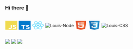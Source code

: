 ### Hi there 👋

<div style="display: inline_block"><br>
  <img align="center" alt="Louis-Js" height="30" width="40" src="https://raw.githubusercontent.com/devicons/devicon/master/icons/javascript/javascript-plain.svg">
  <img align="center" alt="Louis-Ts" height="30" width="40" src="https://raw.githubusercontent.com/devicons/devicon/master/icons/typescript/typescript-plain.svg">
  <img align="center" alt="Louis-React" height="30" width="40" src="https://raw.githubusercontent.com/devicons/devicon/master/icons/react/react-original.svg">
  <img align="center" alt="Louis-Node" height="30" width="40" src="https://icongr.am/devicon/nodejs-original.svg">
  <img align="center" alt="Louis-HTML" height="30" width="40" src="https://raw.githubusercontent.com/devicons/devicon/master/icons/html5/html5-original.svg">
  <img align="center" alt="Louis-CSS" height="30" width="40" src="https://raw.githubusercontent.com/devicons/devicon/master/icons/css3/css3-original.svg">
  <img align="center" alt="Louis-CSS" height="30" width="40" src="https://icongr.am/devicon/android-original.svg">
</div>
  
  ##
 
<div> 
  <a href="https://instagram.com/louisgustaf" target="_blank"><img src="https://img.shields.io/badge/-Instagram-%23E4405F?style=for-the-badge&logo=instagram&logoColor=white" target="_blank"></a>
  <a href = "mailto:luisgustavobarbosa43@gmail.com"><img src="https://img.shields.io/badge/-Gmail-%23333?style=for-the-badge&logo=gmail&logoColor=white" target="_blank"></a>
  <a href="https://www.linkedin.com/in/luís-gustavo-barbosa-551b04202" target="_blank"><img src="https://img.shields.io/badge/-LinkedIn-%230077B5?style=for-the-badge&logo=linkedin&logoColor=white" target="_blank"></a> 
  
</div>

